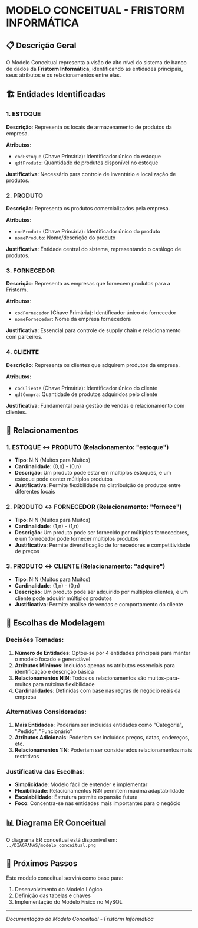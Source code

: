 # MODELO CONCEITUAL - FRISTORM INFORMÁTICA

## 📋 Descrição Geral

O Modelo Conceitual representa a visão de alto nível do sistema de banco de dados da **Fristorm Informática**, 
identificando as entidades principais, seus atributos e os relacionamentos entre elas.

## 🏗️ Entidades Identificadas

### 1. **ESTOQUE**
**Descrição**: Representa os locais de armazenamento de produtos da empresa.

**Atributos**:
- `codEstoque` (Chave Primária): Identificador único do estoque
- `qdtProduto`: Quantidade de produtos disponível no estoque

**Justificativa**: Necessário para controle de inventário e localização de produtos.

### 2. **PRODUTO**
**Descrição**: Representa os produtos comercializados pela empresa.

**Atributos**:
- `codProduto` (Chave Primária): Identificador único do produto
- `nomeProduto`: Nome/descrição do produto

**Justificativa**: Entidade central do sistema, representando o catálogo de produtos.

### 3. **FORNECEDOR**
**Descrição**: Representa as empresas que fornecem produtos para a Fristorm.

**Atributos**:
- `codFornecedor` (Chave Primária): Identificador único do fornecedor
- `nomeFornecedor`: Nome da empresa fornecedora

**Justificativa**: Essencial para controle de supply chain e relacionamento com parceiros.

### 4. **CLIENTE**
**Descrição**: Representa os clientes que adquirem produtos da empresa.

**Atributos**:
- `codCliente` (Chave Primária): Identificador único do cliente
- `qdtCompra`: Quantidade de produtos adquiridos pelo cliente

**Justificativa**: Fundamental para gestão de vendas e relacionamento com clientes.

## 🔗 Relacionamentos

### 1. **ESTOQUE ↔ PRODUTO** (Relacionamento: "estoque")
- **Tipo**: N:N (Muitos para Muitos)
- **Cardinalidade**: (0,n) - (0,n)
- **Descrição**: Um produto pode estar em múltiplos estoques, e um estoque pode conter múltiplos produtos
- **Justificativa**: Permite flexibilidade na distribuição de produtos entre diferentes locais

### 2. **PRODUTO ↔ FORNECEDOR** (Relacionamento: "fornece")
- **Tipo**: N:N (Muitos para Muitos)
- **Cardinalidade**: (1,n) - (1,n)
- **Descrição**: Um produto pode ser fornecido por múltiplos fornecedores, e um fornecedor pode fornecer múltiplos produtos
- **Justificativa**: Permite diversificação de fornecedores e competitividade de preços

### 3. **PRODUTO ↔ CLIENTE** (Relacionamento: "adquire")
- **Tipo**: N:N (Muitos para Muitos)
- **Cardinalidade**: (1,n) - (0,n)
- **Descrição**: Um produto pode ser adquirido por múltiplos clientes, e um cliente pode adquirir múltiplos produtos
- **Justificativa**: Permite análise de vendas e comportamento do cliente

## 🎯 Escolhas de Modelagem

### **Decisões Tomadas**:

1. **Número de Entidades**: Optou-se por 4 entidades principais para manter o modelo focado e gerenciável
2. **Atributos Mínimos**: Incluídos apenas os atributos essenciais para identificação e descrição básica
3. **Relacionamentos N:N**: Todos os relacionamentos são muitos-para-muitos para máxima flexibilidade
4. **Cardinalidades**: Definidas com base nas regras de negócio reais da empresa

### **Alternativas Consideradas**:

1. **Mais Entidades**: Poderiam ser incluídas entidades como "Categoria", "Pedido", "Funcionário"
2. **Atributos Adicionais**: Poderiam ser incluídos preços, datas, endereços, etc.
3. **Relacionamentos 1:N**: Poderiam ser considerados relacionamentos mais restritivos

### **Justificativa das Escolhas**:

- **Simplicidade**: Modelo fácil de entender e implementar
- **Flexibilidade**: Relacionamentos N:N permitem máxima adaptabilidade
- **Escalabilidade**: Estrutura permite expansão futura
- **Foco**: Concentra-se nas entidades mais importantes para o negócio

## 📊 Diagrama ER Conceitual

O diagrama ER conceitual está disponível em: `../DIAGRAMAS/modelo_conceitual.png`

## 🔄 Próximos Passos

Este modelo conceitual servirá como base para:
1. Desenvolvimento do Modelo Lógico
2. Definição das tabelas e chaves
3. Implementação do Modelo Físico no MySQL

---
*Documentação do Modelo Conceitual - Fristorm Informática*